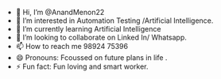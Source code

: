- 👋 Hi, I’m @AnandMenon22
- 👀 I’m interested in  Automation Testing /Artificial Intelligence.
- 🌱 I’m currently learning  Artificial Intelligence 
- 💞️ I’m looking to collaborate on  Linked In/ Whatsapp.
- 📫 How to reach me  98924 75396
- 😄 Pronouns: Fcoussed on future plans in life .
- ⚡ Fun fact:  Fun loving  and smart worker.

<!---
AnandMenon22/AnandMenon22 is a ✨ special ✨ repository because its `README.md` (this file) appears on your GitHub profile.
You can click the Preview link to take a look at your changes.
--->
